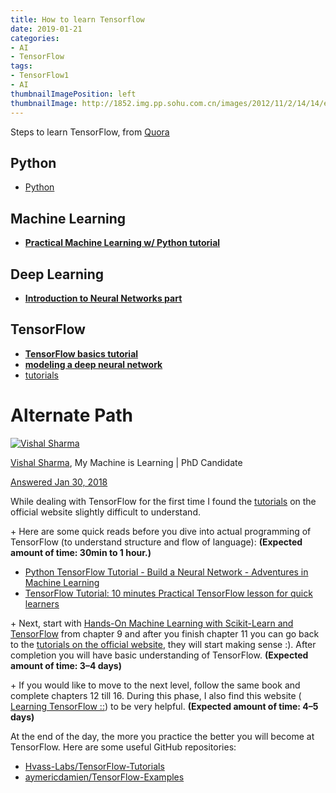 ```yaml
---
title: How to learn Tensorflow
date: 2019-01-21
categories:
- AI
- TensorFlow
tags:
- TensorFlow1
- AI
thumbnailImagePosition: left
thumbnailImage: http://1852.img.pp.sohu.com.cn/images/2012/11/2/14/14/e35782436_13b83a0222bg85.png
---
```


Steps to learn TensorFlow, from [Quora](https://www.quora.com/Where-can-I-start-learning-how-to-use-TensorFlow)
<!--more-->

## Python

- [Python](https://www.python.org/)

## Machine Learning

- [**Practical Machine Learning w/ Python tutorial**](https://pythonprogramming.net/machine-learning-tutorial-python-introduction/)

## Deep Learning

- [**Introduction to Neural Networks part**](https://pythonprogramming.net/neural-networks-machine-learning-tutorial/)

## TensorFlow

- [**TensorFlow basics tutorial**](https://pythonprogramming.net/tensorflow-introduction-machine-learning-tutorial/)
- [**modeling a deep neural network**](https://pythonprogramming.net/tensorflow-deep-neural-network-machine-learning-tutorial/)
- [tutorials](https://www.tensorflow.org/tutorials/)



# Alternate Path

[![Vishal Sharma](https://qph.fs.quoracdn.net/main-thumb-38615146-50-sugafcyigdshtpibsqlmajmyxawvqajc.jpeg)](https://www.quora.com/profile/Vishal-Sharma-154)

[Vishal Sharma](https://www.quora.com/profile/Vishal-Sharma-154), My Machine is Learning | PhD Candidate

[Answered Jan 30, 2018](https://www.quora.com/Where-can-I-start-learning-how-to-use-TensorFlow/answer/Vishal-Sharma-154)

While dealing with TensorFlow for the first time I found the [tutorials](https://www.tensorflow.org/tutorials/) on the official website slightly difficult to understand.

\+ Here are some quick reads before you dive into actual programming of TensorFlow (to understand structure and flow of language): **(Expected amount of time: 30min to 1 hour.)**

- [Python TensorFlow Tutorial - Build a Neural Network - Adventures in Machine Learning](http://adventuresinmachinelearning.com/python-tensorflow-tutorial/)
- [TensorFlow Tutorial: 10 minutes Practical TensorFlow lesson for quick learners](http://cv-tricks.com/artificial-intelligence/deep-learning/deep-learning-frameworks/tensorflow-tutorial/)

\+ Next, start with [Hands-On Machine Learning with Scikit-Learn and TensorFlow](http://shop.oreilly.com/product/0636920052289.do) from chapter 9 and after you finish chapter 11 you can go back to the [tutorials on the official website](https://www.tensorflow.org/tutorials/), they will start making sense :). After completion you will have basic understanding of TensorFlow. **(Expected amount of time: 3–4 days)**

\+ If you would like to move to the next level, follow the same book and complete chapters 12 till 16. During this phase, I also find this website ( [Learning TensorFlow ::](https://learningtensorflow.com/index.html)) to be very helpful. **(Expected amount of time: 4–5 days)**

At the end of the day, the more you practice the better you will become at TensorFlow. Here are some useful GitHub repositories:

- [Hvass-Labs/TensorFlow-Tutorials](https://github.com/Hvass-Labs/TensorFlow-Tutorials)
- [aymericdamien/TensorFlow-Examples](https://github.com/aymericdamien/TensorFlow-Examples)